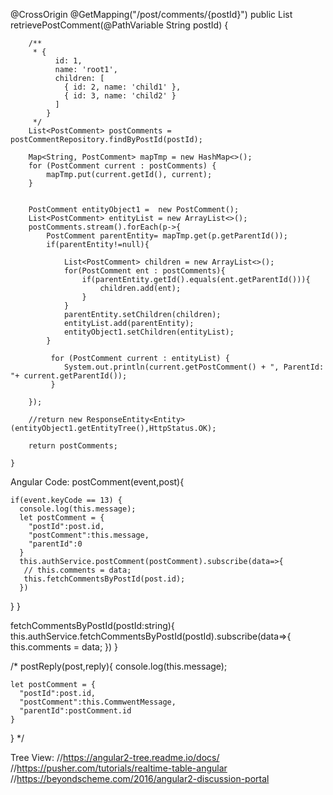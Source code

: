@CrossOrigin
	@GetMapping("/post/comments/{postId}")
	public List<PostComment> retrievePostComment(@PathVariable String postId) {
		
		/**
		 * {
		      id: 1,
		      name: 'root1',
		      children: [
		        { id: 2, name: 'child1' },
		        { id: 3, name: 'child2' }
		      ]
		    }
		 */
		List<PostComment> postComments = postCommentRepository.findByPostId(postId);
		
		Map<String, PostComment> mapTmp = new HashMap<>();
		for (PostComment current : postComments) {
		    mapTmp.put(current.getId(), current);
		}
		
		  
		PostComment entityObject1 =  new PostComment();
        List<PostComment> entityList = new ArrayList<>();
        postComments.stream().forEach(p->{
        	PostComment parentEntity= mapTmp.get(p.getParentId());
        	if(parentEntity!=null){
        		
    			List<PostComment> children = new ArrayList<>();
    			for(PostComment ent : postComments){
    				if(parentEntity.getId().equals(ent.getParentId())){
    					children.add(ent);
					}
    			} 
    			parentEntity.setChildren(children);
				entityList.add(parentEntity);
    			entityObject1.setChildren(entityList);
    		}
        	
        	 for (PostComment current : entityList) {
                System.out.println(current.getPostComment() + ", ParentId: "+ current.getParentId());
             }
        	
        }); 

		//return new ResponseEntity<Entity>(entityObject1.getEntityTree(),HttpStatus.OK);
		
		return postComments;
		
	}
  
  
  Angular Code:
  postComment(event,post){
   
    if(event.keyCode == 13) {
      console.log(this.message);
      let postComment = {
        "postId":post.id,
        "postComment":this.message,
        "parentId":0
      }
      this.authService.postComment(postComment).subscribe(data=>{     
       // this.comments = data;
       this.fetchCommentsByPostId(post.id);
      })
  }
  }

  fetchCommentsByPostId(postId:string){
    this.authService.fetchCommentsByPostId(postId).subscribe(data=>{
      this.comments = data;
    })
  }

/*   postReply(post,reply){
    console.log(this.message);
    
    let postComment = {
      "postId":post.id,
      "postComment":this.CommwentMessage,
      "parentId":postComment.id
    }

  } */


  
  
  Tree View:
  //https://angular2-tree.readme.io/docs/
  //https://pusher.com/tutorials/realtime-table-angular
  //https://beyondscheme.com/2016/angular2-discussion-portal
  
